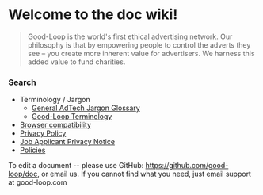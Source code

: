 
# Welcome to the doc wiki!

> Good-Loop is the world's first ethical advertising network. Our philosophy is that by empowering people to control the adverts they see – you create more inherent value for advertisers. We harness this added value to fund charities. 

<div class="google-custom-search-div2" id="googleCustomSearch2">
	<h3>Search</h3>
	<div class="gcse-search"></div>
</div>

* Terminology / Jargon
	* [General AdTech Jargon Glossary](/AdTech-Jargon-Glossary.html)
	* [Good-Loop Terminology](/Good-Loop-terminology.html)
* [Browser compatibility](/supported-browsers.html)
* [Privacy Policy](/policy/privacy-policy.html)
* [Job Applicant Privacy Notice ](policy/job-applicant-privacy-notice.html)
* [Policies](/policy)

To edit a document -- please use GitHub: <https://github.com/good-loop/doc>, or email us.
If you cannot find what you need, just email <span class='email' data-name='support' data-domain='good-loop.com'>support at good-loop.com</span>
